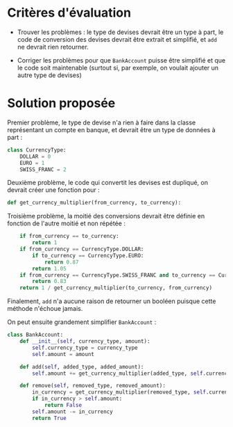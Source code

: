 # Critères d'évaluation

- Trouver les problèmes : le type de devises devrait être un type à part,
  le code de conversion des devises devrait être extrait et simplifié, et `add` ne devrait rien retourner.

- Corriger les problèmes pour que `BankAccount` puisse être simplifié et que le code soit maintenable
  (surtout si, par exemple, on voulait ajouter un autre type de devises)


# Solution proposée

Premier problème, le type de devise n'a rien à faire dans la classe représentant un compte en banque,
et devrait être un type de données à part :

```python
class CurrencyType:
    DOLLAR = 0
    EURO = 1
    SWISS_FRANC = 2
```

Deuxième problème, le code qui convertit les devises est dupliqué, on devrait créer une fonction pour :

```python
def get_currency_multiplier(from_currency, to_currency):
```

Troisième problème, la moitié des conversions devrait être définie en fonction de l'autre moitié et non répétée :

```python
    if from_currency == to_currency:
        return 1
    if from_currency == CurrencyType.DOLLAR:
        if to_currency == CurrencyType.EURO:
            return 0.87
        return 1.05
    if from_currency == CurrencyType.SWISS_FRANC and to_currency == CurrencyType.EURO:
        return 0.83
    return 1 / get_currency_multiplier(to_currency, from_currency)
```

Finalement, `add` n'a aucune raison de retourner un booléen puisque cette méthode n'échoue jamais.

On peut ensuite grandement simplifier `BankAccount` :

```python
class BankAccount:
    def __init__(self, currency_type, amount):
        self.currency_type = currency_type
        self.amount = amount

    def add(self, added_type, added_amount):
        self.amount += get_currency_multiplier(added_type, self.currency_type) * added_amount

    def remove(self, removed_type, removed_amount):
        in_currency = get_currency_multiplier(removed_type, self.currency_type) * removed_amount
        if in_currency > self.amount:
            return False
        self.amount -= in_currency
        return True
```
